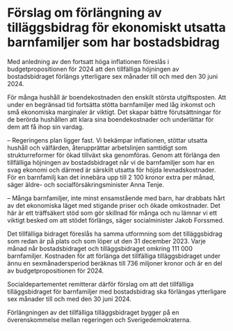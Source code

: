 # Förslag om förlängning av tilläggsbidrag för ekonomiskt utsatta barnfamiljer som har bostadsbidrag

Med anledning av den fortsatt höga inflationen föreslås i budgetpropositionen för 2024 att den tillfälliga höjningen av bostadsbidraget förlängs ytterligare sex månader till och med den 30 juni 2024.

För många hushåll är boendekostnaden den enskilt största utgiftsposten. Att under en begränsad tid fortsätta stötta barnfamiljer med låg inkomst och små ekonomiska marginaler är viktigt. Det skapar bättre förutsättningar för de berörda hushållen att klara sina boendekostnader och underlättar för dem att få ihop sin vardag.

– Regeringens plan ligger fast. Vi bekämpar inflationen, stöttar utsatta hushåll och välfärden, återupprättar arbetslinjen samtidigt som strukturreformer för ökad tillväxt ska genomföras. Genom att förlänga den tillfälliga höjningen av bostadsbidraget når vi de barnfamiljer som har en svag ekonomi och därmed är särskilt utsatta för höjda levnadskostnader. För en barnfamilj kan det innebära upp till 2 100 kronor extra per månad, säger äldre- och socialförsäkringsminister Anna Tenje.

– Många barnfamiljer, inte minst ensamstående med barn, har drabbats hårt av det ekonomiska läget med stigande priser och ökade omkostnader. Det här är ett träffsäkert stöd som gör skillnad för många och nu lämnar vi ett viktigt besked om att stödet förlängs, säger socialminister Jakob Forssmed.

Det tillfälliga bidraget föreslås ha samma utformning som det tilläggsbidrag som redan är på plats och som löper ut den 31 december 2023. Varje månad når bostadsbidraget och tilläggsbidraget omkring 111 000 barnfamiljer. Kostnaden för att förlänga det tillfälliga tilläggsbidraget under ännu en sexmånadersperiod beräknas till 736 miljoner kronor och är en del av budgetpropositionen för 2024.

Socialdepartementet remitterar därför förslag om att det tillfälliga tilläggsbidraget för barnfamiljer med bostadsbidrag ska förlängas ytterligare sex månader till och med den 30 juni 2024.

Förlängningen av det tillfälliga tilläggsbidraget bygger på en överenskommelse mellan regeringen och Sverigedemokraterna.
